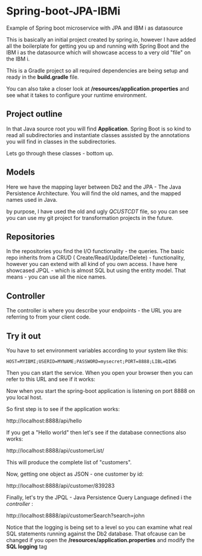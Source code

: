 # Spring-boot-JPA-IBMi
Example of Spring boot microservice with JPA and IBM i as datasource


This is basically an initial project created by spring.io, however I have added all the 
boilerplate for getting you up and running with Spring Boot and the IBM i as 
the datasource which will showcase access to a very old "file" on the IBM i.

This is a Gradle project so all required dependencies are being setup and ready in 
the **build.gradle** file.

You can also take a closer look at **/resources/application.properties** 
and see what it takes to configure your runtime environment.


## Project outline
In that Java source root you will find **Application**. Spring Boot is so kind to read all 
subdirectories and instantiate classes assisted by the annotations you will find in 
classes in the subdirectories.

Lets go through these classes - bottom up.

## Models
Here we have the mapping layer between Db2 and the JPA - The Java Persistence 
Architecture. You will find the old names, and the mapped names used in Java.

by purpose, I have used the old and ugly *QCUSTCDT* file, so you can see you can use 
my git project for transformation projects in the future. 

## Repositories
In the repositories you find the I/O functionality - the queries. The basic repo 
inherits from a CRUD ( Create/Read/Update/Delete) - functionality, however you 
can extend with all kind of you own access. I have here showcased 
JPQL - which is almost SQL but using the entity model. That means - 
you can use all the nice names.

## Controller
The controller is where you describe your endpoints - the URL you are referring 
to from your client code.



## Try it out 

You have to set environment variables according to your
system like this:

```
HOST=MYIBMI;USERID=MYNAME;PASSWORD=mysecret;PORT=8888;LIBL=QIWS
```

Then you can start the service. When you open your browser 
then you can refer to this URL and see if it works:

Now when you start the spring-boot application is listening on port 8888 on you local host.

So first step is to see if the application works:

http://localhost:8888/api/hello

If you get a "Hello world" then let's see if the database connections also works:

http://localhost:8888/api/customerList/

This will produce the complete list of "customers".

Now, getting one object as JSON - one customer by id:

http://localhost:8888/api/customer/839283

Finally, let's try the JPQL - Java Persistence Query Language defined i the *controller* :

http://localhost:8888/api/customerSearch?search=john

Notice that the logging is being set to a level so you can examine what real SQL statements 
running against the Db2 database. That ofcause can be changed if you open the **/resources/application.properties**
and modify the **SQL logging**  tag



